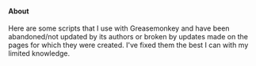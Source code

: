#### About
Here are some scripts that I use with Greasemonkey and have been abandoned/not updated by its authors or broken by updates made on the pages for which they were created. I've fixed them the best I can with my limited knowledge.
